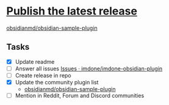 # [Publish the latest release](#DOING:)

[obsidianmd/obsidian-sample-plugin](https://github.com/obsidianmd/obsidian-sample-plugin?tab=readme-ov-file#releasing-new-releases)

## Tasks

- [x] Update readme
- [ ] Answer all issues [Issues · imdone/imdone-obsidian-plugin](https://github.com/imdone/imdone-obsidian-plugin/issues)
- [ ] Create release in repo
- [x] Update the community plugin list
  - [obsidianmd/obsidian-sample-plugin](https://github.com/obsidianmd/obsidian-sample-plugin?tab=readme-ov-file#adding-your-plugin-to-the-community-plugin-list)
- [ ] Mention in Reddit, Forum and Discord communities

<!--
created:2025-01-12T15:39:31.013Z
order:0
-->


